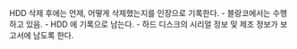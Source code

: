 HDD 삭제 후에는 언제, 어떻게 삭제했는지를 인장으로 기록한다. - 블랑코에서는 수행하고 있음. - HDD 에 기록으로 남는다. - 하드 디스크의 시리얼 정보 및 제조 정보가 보고서에 남도록 한다.

